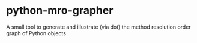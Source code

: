 # python-mro-grapher
A small tool to generate and illustrate (via dot) the method resolution order graph of Python objects
